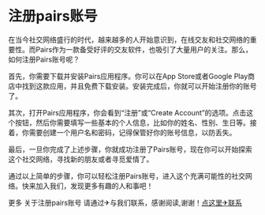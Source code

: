# 注册pairs账号

在当今社交网络盛行的时代，越来越多的人开始意识到，在线交友和社交网络的重要性。而Pairs作为一款备受好评的交友软件，也吸引了大量用户的关注。那么，如何注册Pairs账号呢？

首先，你需要下载并安装Pairs应用程序。你可以在App Store或者Google Play商店中找到这款应用，并且免费下载安装。安装完成后，你就可以开始注册你的账号了。

其次，打开Pairs应用程序，你会看到“注册”或“Create Account”的选项。点击这个按钮，然后你需要填写一些基本的个人信息，比如你的姓名、性别、生日等。接着，你需要创建一个用户名和密码，记得保管好你的账号信息，以防丢失。

最后，一旦你完成了上述步骤，你就成功注册了Pairs账号，现在你可以开始探索这个社交网络，寻找新的朋友或者寻觅爱情了。

通过以上简单的步骤，你可以轻松注册Pairs账号，进入这个充满可能性的社交网络。快来加入我们，发现更多有趣的人和事吧！

更多 关于注册pairs账号 请通过✈与我们联系，感谢阅读,谢谢！[点这里✈联系](https://abc.k02.cc)